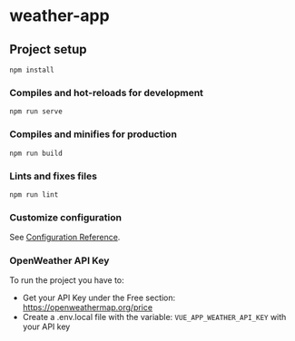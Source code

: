 # weather-app

## Project setup

```
npm install
```

### Compiles and hot-reloads for development

```
npm run serve
```

### Compiles and minifies for production

```
npm run build
```

### Lints and fixes files

```
npm run lint
```

### Customize configuration

See [Configuration Reference](https://cli.vuejs.org/config/).

### OpenWeather API Key

To run the project you have to:

- Get your API Key under the Free section: https://openweathermap.org/price
- Create a .env.local file with the variable: `VUE_APP_WEATHER_API_KEY` with your API key
